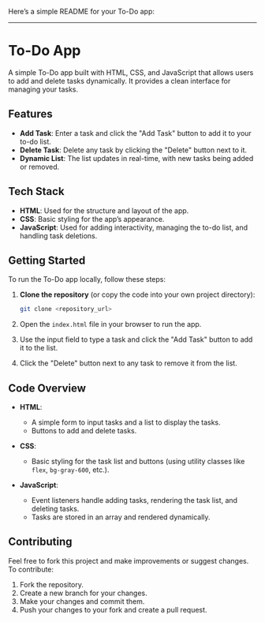 Here’s a simple README for your To-Do app:

---

# To-Do App

A simple To-Do app built with HTML, CSS, and JavaScript that allows users to add and delete tasks dynamically. It provides a clean interface for managing your tasks.

## Features

- **Add Task**: Enter a task and click the "Add Task" button to add it to your to-do list.
- **Delete Task**: Delete any task by clicking the "Delete" button next to it.
- **Dynamic List**: The list updates in real-time, with new tasks being added or removed.

## Tech Stack

- **HTML**: Used for the structure and layout of the app.
- **CSS**: Basic styling for the app’s appearance.
- **JavaScript**: Used for adding interactivity, managing the to-do list, and handling task deletions.

## Getting Started

To run the To-Do app locally, follow these steps:

1. **Clone the repository** (or copy the code into your own project directory):

    ```bash
    git clone <repository_url>
    ```

2. Open the `index.html` file in your browser to run the app.

3. Use the input field to type a task and click the "Add Task" button to add it to the list.

4. Click the "Delete" button next to any task to remove it from the list.

## Code Overview

- **HTML**:
    - A simple form to input tasks and a list to display the tasks.
    - Buttons to add and delete tasks.
  
- **CSS**:
    - Basic styling for the task list and buttons (using utility classes like `flex`, `bg-gray-600`, etc.).
  
- **JavaScript**:
    - Event listeners handle adding tasks, rendering the task list, and deleting tasks.
    - Tasks are stored in an array and rendered dynamically.

## Contributing

Feel free to fork this project and make improvements or suggest changes. To contribute:

1. Fork the repository.
2. Create a new branch for your changes.
3. Make your changes and commit them.
4. Push your changes to your fork and create a pull request.

